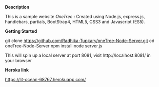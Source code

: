 **Description**

This is a sample website *OneTree* : Created using Node.js, express.js, handlebars, partials, BootStrap4, HTML5, CSS3 and Javascript (ES5).

**Getting Started**

git clone https://github.com/Radhika-Tupkary/oneTree-Node-Server.git
cd oneTree-Node-Server
npm install
node server.js

This will spin up a local server at port 8081, visit http://localhost:8081/ in your browser

**Heroku link**

https://lit-ocean-68767.herokuapp.com/
